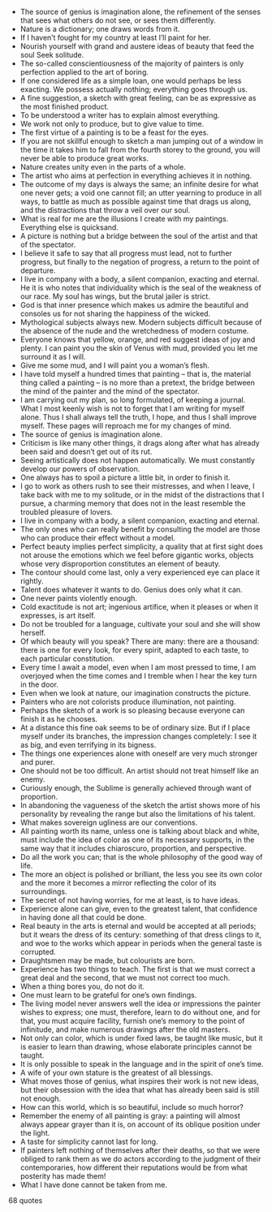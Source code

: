  - The source of genius is imagination alone, the refinement of the senses that sees what others do not see, or sees them differently.
 - Nature is a dictionary; one draws words from it.
 - If I haven’t fought for my country at least I’ll paint for her.
 - Nourish yourself with grand and austere ideas of beauty that feed the soul Seek solitude.
 - The so-called conscientiousness of the majority of painters is only perfection applied to the art of boring.
 - If one considered life as a simple loan, one would perhaps be less exacting. We possess actually nothing; everything goes through us.
 - A fine suggestion, a sketch with great feeling, can be as expressive as the most finished product.
 - To be understood a writer has to explain almost everything.
 - We work not only to produce, but to give value to time.
 - The first virtue of a painting is to be a feast for the eyes.
 - If you are not skillful enough to sketch a man jumping out of a window in the time it takes him to fall from the fourth storey to the ground, you will never be able to produce great works.
 - Nature creates unity even in the parts of a whole.
 - The artist who aims at perfection in everything achieves it in nothing.
 - The outcome of my days is always the same; an infinite desire for what one never gets; a void one cannot fill; an utter yearning to produce in all ways, to battle as much as possible against time that drags us along, and the distractions that throw a veil over our soul.
 - What is real for me are the illusions I create with my paintings. Everything else is quicksand.
 - A picture is nothing but a bridge between the soul of the artist and that of the spectator.
 - I believe it safe to say that all progress must lead, not to further progress, but finally to the negation of progress, a return to the point of departure.
 - I live in company with a body, a silent companion, exacting and eternal. He it is who notes that individuality which is the seal of the weakness of our race. My soul has wings, but the brutal jailer is strict.
 - God is that inner presence which makes us admire the beautiful and consoles us for not sharing the happiness of the wicked.
 - Mythological subjects always new. Modern subjects difficult because of the absence of the nude and the wretchedness of modern costume.
 - Everyone knows that yellow, orange, and red suggest ideas of joy and plenty. I can paint you the skin of Venus with mud, provided you let me surround it as I will.
 - Give me some mud, and I will paint you a woman’s flesh.
 - I have told myself a hundred times that painting – that is, the material thing called a painting – is no more than a pretext, the bridge between the mind of the painter and the mind of the spectator.
 - I am carrying out my plan, so long formulated, of keeping a journal. What I most keenly wish is not to forget that I am writing for myself alone. Thus I shall always tell the truth, I hope, and thus I shall improve myself. These pages will reproach me for my changes of mind.
 - The source of genius is imagination alone.
 - Criticism is like many other things, it drags along after what has already been said and doesn’t get out of its rut.
 - Seeing artistically does not happen automatically. We must constantly develop our powers of observation.
 - One always has to spoil a picture a little bit, in order to finish it.
 - I go to work as others rush to see their mistresses, and when I leave, I take back with me to my solitude, or in the midst of the distractions that I pursue, a charming memory that does not in the least resemble the troubled pleasure of lovers.
 - I live in company with a body, a silent companion, exacting and eternal.
 - The only ones who can really benefit by consulting the model are those who can produce their effect without a model.
 - Perfect beauty implies perfect simplicity, a quality that at first sight does not arouse the emotions which we feel before gigantic works, objects whose very disproportion constitutes an element of beauty.
 - The contour should come last, only a very experienced eye can place it rightly.
 - Talent does whatever it wants to do. Genius does only what it can.
 - One never paints violently enough.
 - Cold exactitude is not art; ingenious artifice, when it pleases or when it expresses, is art itself.
 - Do not be troubled for a language, cultivate your soul and she will show herself.
 - Of which beauty will you speak? There are many: there are a thousand: there is one for every look, for every spirit, adapted to each taste, to each particular constitution.
 - Every time I await a model, even when I am most pressed to time, I am overjoyed when the time comes and I tremble when I hear the key turn in the door.
 - Even when we look at nature, our imagination constructs the picture.
 - Painters who are not colorists produce illumination, not painting.
 - Perhaps the sketch of a work is so pleasing because everyone can finish it as he chooses.
 - At a distance this fine oak seems to be of ordinary size. But if I place myself under its branches, the impression changes completely: I see it as big, and even terrifying in its bigness.
 - The things one experiences alone with oneself are very much stronger and purer.
 - One should not be too difficult. An artist should not treat himself like an enemy.
 - Curiously enough, the Sublime is generally achieved through want of proportion.
 - In abandoning the vagueness of the sketch the artist shows more of his personality by revealing the range but also the limitations of his talent.
 - What makes sovereign ugliness are our conventions.
 - All painting worth its name, unless one is talking about black and white, must include the idea of color as one of its necessary supports, in the same way that it includes chiaroscuro, proportion, and perspective.
 - Do all the work you can; that is the whole philosophy of the good way of life.
 - The more an object is polished or brilliant, the less you see its own color and the more it becomes a mirror reflecting the color of its surroundings.
 - The secret of not having worries, for me at least, is to have ideas.
 - Experience alone can give, even to the greatest talent, that confidence in having done all that could be done.
 - Real beauty in the arts is eternal and would be accepted at all periods; but it wears the dress of its century: something of that dress clings to it, and woe to the works which appear in periods when the general taste is corrupted.
 - Draughtsmen may be made, but colourists are born.
 - Experience has two things to teach. The first is that we must correct a great deal and the second, that we must not correct too much.
 - When a thing bores you, do not do it.
 - One must learn to be grateful for one’s own findings.
 - The living model never answers well the idea or impressions the painter wishes to express; one must, therefore, learn to do without one, and for that, you must acquire facility, furnish one’s memory to the point of infinitude, and make numerous drawings after the old masters.
 - Not only can color, which is under fixed laws, be taught like music, but it is easier to learn than drawing, whose elaborate principles cannot be taught.
 - It is only possible to speak in the language and in the spirit of one’s time.
 - A wife of your own stature is the greatest of all blessings.
 - What moves those of genius, what inspires their work is not new ideas, but their obsession with the idea that what has already been said is still not enough.
 - How can this world, which is so beautiful, include so much horror?
 - Remember the enemy of all painting is gray: a painting will almost always appear grayer than it is, on account of its oblique position under the light.
 - A taste for simplicity cannot last for long.
 - If painters left nothing of themselves after their deaths, so that we were obliged to rank them as we do actors according to the judgment of their contemporaries, how different their reputations would be from what posterity has made them!
 - What I have done cannot be taken from me.

68 quotes